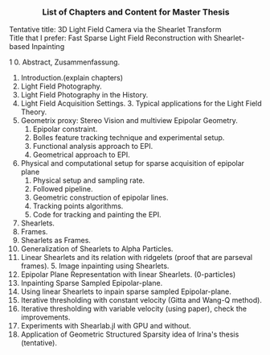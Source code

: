 ### <center> List of Chapters and Content for Master Thesis </center>

Tentative title: 3D Light Field Camera via the Shearlet Transform  
Title that I prefer: Fast Sparse Light Field Reconstruction with Shearlet-based Inpainting

1
0. Abstract, Zusammenfassung.  
1. Introduction.(explain chapters)  
2. Light Field Photography. 
  1. Light Field Photography in the History.  
  2. Light Field Acquisition Settings.
	3. Typical applications for the Light Field Theory.
  4. Geometrix proxy: Stereo Vision and multiview Epipolar Geometry.
		1. Epipolar constraint.
		2. Bolles feature tracking technique and experimental setup.
		4. Functional analysis approach to EPI.
		5. Geometrical approach to EPI.
  5. Physical and computational setup for sparse acquisition of epipolar plane
		1. Physical setup and sampling rate.
		2. Followed pipeline.
		3. Geometric construction of epipolar lines.
		4. Tracking points algorithms.
		5. Code for tracking and painting the EPI.
3. Shearlets.  
  1. Frames.  
  2. Shearlets as Frames.  
  3. Generalization of Shearlets to Alpha Particles.  
  4. Linear Shearlets and its relation with ridgelets (proof that are parseval frames).
	5. Image inpainting using Shearlets.
  5. Epipolar Plane Representation with linear Shearlets. (0-particles)  
4. Inpainting Sparse Sampled Epipolar-plane.
  1. Using linear Shearlets to inpain sparse sampled Epipolar-plane.
  2. Iterative thresholding with constant velocity (Gitta and Wang-Q method).  
  3. Iterative thresholding with variable velocity (using paper), check the improvements.  
  4. Experiments with Shearlab.jl with GPU and without.  
5. Application of Geometric Structured Sparsity idea of Irina's thesis (tentative).  
